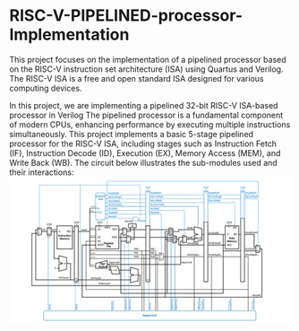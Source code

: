 # RISC-V-PIPELINED-processor-Implementation
This project focuses on the implementation of a pipelined processor based on the RISC-V instruction set architecture (ISA) using Quartus and Verilog. The RISC-V ISA is a free and open standard ISA designed for various computing devices.

In this project, we are implementing a pipelined 32-bit RISC-V ISA-based processor in Verilog
The pipelined processor is a fundamental component of modern CPUs, enhancing performance by executing multiple instructions simultaneously. This project implements a basic 5-stage pipelined processor for the RISC-V ISA, including stages such as Instruction Fetch (IF), Instruction Decode (ID), Execution (EX), Memory Access (MEM), and Write Back (WB).
The circuit below illustrates the sub-modules used and their interactions:
![Description of image](pip.png)
